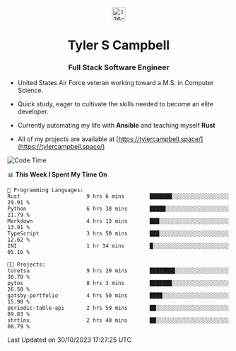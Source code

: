 <p align="center">
<a href="https://www.linkedin.com/in/t36campbell" target="blank"><img align="center" src="https://ik.imagekit.io/t36campbell/Portfolio/linkedin.png.original_m8bbGgPh6.png" alt="t36campbell" height="30" width="30" /></a>
</p>
<h1 align="center">Tyler S Campbell</h1>
<h3 align="center">Full Stack Software Engineer</h3>

* United States Air Force veteran working toward a M.S. in Computer Science.

* Quick study, eager to cultivate the skills needed to become an elite developer.

* Currently automating my life with **Ansible** and teaching myself **Rust**

* All of my projects are available at [https://tylercampbell.space/](https://tylercampbell.space/)

<!--START_SECTION:waka-->
![Code Time](http://img.shields.io/badge/Code%20Time-2%2C946%20hrs%2050%20mins-blue)

📊 **This Week I Spent My Time On** 

```text
💬 Programming Languages: 
Rust                     9 hrs 6 mins        ███████░░░░░░░░░░░░░░░░░░   29.91 % 
Python                   6 hrs 38 mins       █████░░░░░░░░░░░░░░░░░░░░   21.79 % 
Markdown                 4 hrs 13 mins       ███░░░░░░░░░░░░░░░░░░░░░░   13.91 % 
TypeScript               3 hrs 50 mins       ███░░░░░░░░░░░░░░░░░░░░░░   12.62 % 
INI                      1 hr 34 mins        █░░░░░░░░░░░░░░░░░░░░░░░░   05.16 % 

🐱‍💻 Projects: 
toretsu                  9 hrs 20 mins       ████████░░░░░░░░░░░░░░░░░   30.70 % 
pytos                    8 hrs 3 mins        ███████░░░░░░░░░░░░░░░░░░   26.50 % 
gatsby-portfolio         4 hrs 50 mins       ████░░░░░░░░░░░░░░░░░░░░░   15.90 % 
periodic-table-api       2 hrs 59 mins       ██░░░░░░░░░░░░░░░░░░░░░░░   09.83 % 
shrtlnx                  2 hrs 40 mins       ██░░░░░░░░░░░░░░░░░░░░░░░   08.79 % 
```


 Last Updated on 30/10/2023 17:27:25 UTC
<!--END_SECTION:waka-->
